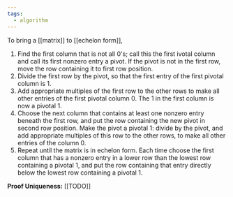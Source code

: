 ```yaml
---
tags:
  - algorithm
---
```

To bring a [[matrix]] to [[echelon form]],
1. Find the first column that is not all $0$'s; call this the first ivotal column and call its first nonzero entry a pivot. If the pivot is not in the first row, move the row containing it to first row position.
2. Divide the first row by the pivot, so that the first entry of the first pivotal column is $1$.
3. Add appropriate multiples of the first row to the other rows to make all other entries of the first pivotal column $0$. The $1$ in the first column is now a pivotal $1$.
4. Choose the next column that contains at least one nonzero entry beneath the first row, and put the row containing the new pivot in second row position. Make the pivot a pivotal $1$: divide by the pivot, and add appropriate multiples of this row to the other rows, to make all other entries of the column $0$.
5. Repeat until the matrix is in echelon form. Each time choose the first column that has a nonzero entry in a lower row than the lowest row containing a pivotal $1$, and put the row containing that entry directly below the lowest row containing a pivotal $1$.

**Proof Uniqueness:** [[TODO]]